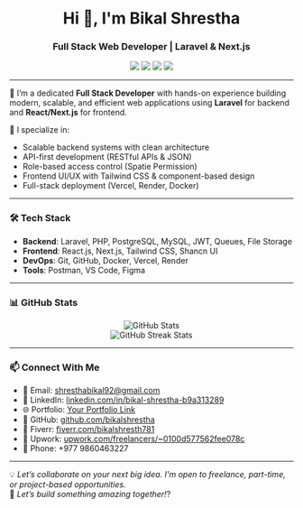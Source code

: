 <h1 align="center">Hi 👋, I'm Bikal Shrestha</h1>
<h3 align="center">Full Stack Web Developer | Laravel & Next.js</h3>

<p align="center">
  <img src="https://img.shields.io/badge/Laravel-FC494D?style=flat&logo=laravel&logoColor=white" />
  <img src="https://img.shields.io/badge/React-20232A?style=flat&logo=react&logoColor=61DAFB" />
  <img src="https://img.shields.io/badge/Next.js-000000?style=flat&logo=next.js&logoColor=white" />
  <img src="https://img.shields.io/badge/PostgreSQL-4169E1?style=flat&logo=postgresql&logoColor=white" />
</p>

---

🌟 I’m a dedicated **Full Stack Developer** with hands-on experience building modern, scalable, and efficient web applications using **Laravel** for backend and **React/Next.js** for frontend.

🔧 I specialize in:
- Scalable backend systems with clean architecture
- API-first development (RESTful APIs & JSON)
- Role-based access control (Spatie Permission)
- Frontend UI/UX with Tailwind CSS & component-based design
- Full-stack deployment (Vercel, Render, Docker)

---

### 🛠️ Tech Stack

- **Backend**: Laravel, PHP, PostgreSQL, MySQL, JWT, Queues, File Storage
- **Frontend**: React.js, Next.js, Tailwind CSS, Shancn UI
- **DevOps**: Git, GitHub, Docker, Vercel, Render
- **Tools**: Postman, VS Code, Figma

---

### 📊 GitHub Stats

<p align="center">
  <img src="https://github-readme-stats.vercel.app/api?username=BeekalStha&show_icons=true&theme=github_dark" alt="GitHub Stats" />
  <br />
  <img src="https://github-readme-streak-stats.herokuapp.com/?user=BeekalStha&theme=github-dark" alt="GitHub Streak Stats" />
</p>

---

### 📫 Connect With Me

- 📧 Email: [shresthabikal92@gmail.com](mailto:shresthabikal92@gmail.com)
- 💼 LinkedIn: [linkedin.com/in/bikal-shrestha-b9a313289](https://www.linkedin.com/in/bikal-shrestha-b9a313289)
- 🌐 Portfolio: [Your Portfolio Link](#) <!-- Replace with actual link -->
- 📝 GitHub: [github.com/bikalshrestha](https://github.com/BeekalStha)
- 🎯 Fiverr: [fiverr.com/bikalshresth781](https://www.fiverr.com/bikalshresth781)
- 💼 Upwork: [upwork.com/freelancers/~0100d577562fee078c](https://www.upwork.com/freelancers/~0100d577562fee078c)
- 📱 Phone: +977 9860463227

---

💡 *Let’s collaborate on your next big idea. I'm open to freelance, part-time, or project-based opportunities.*  
🚀 *Let’s build something amazing together!*?
